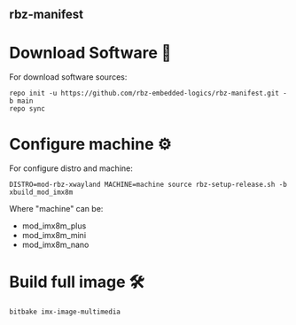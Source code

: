 ## rbz-manifest

# Download Software 🚀
For download software sources:

```
repo init -u https://github.com/rbz-embedded-logics/rbz-manifest.git -b main
repo sync
```
# Configure machine ⚙️
For configure distro and machine:
```
DISTRO=mod-rbz-xwayland MACHINE=machine source rbz-setup-release.sh -b xbuild_mod_imx8m
```
Where "machine" can be:
  - mod_imx8m_plus
  - mod_imx8m_mini
  - mod_imx8m_nano

# Build full image 🛠️
```
bitbake imx-image-multimedia
```
